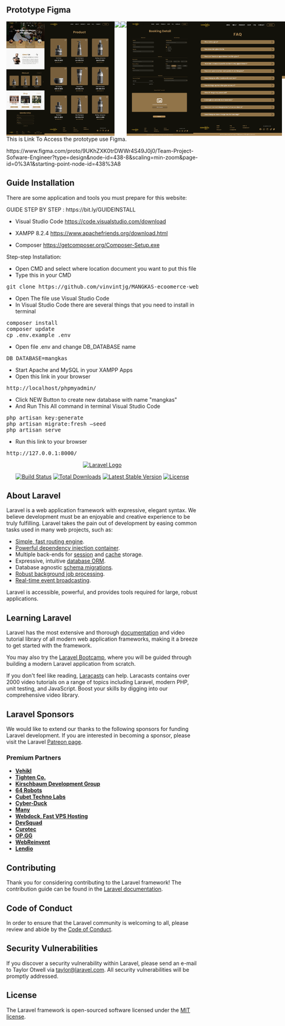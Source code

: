 ## Prototype Figma
<div class="1 -line" style="display: flex;flex-direction: row;align-items: center;align-items: start;">
    <img src="https://github.com/vinvintjg/MANGKAS-ecoomerce-website/blob/main/public/assets/HOME%20PAGE.png" style="height:300px">
    <img src="https://github.com/vinvintjg/MANGKAS-ecoomerce-website/blob/main/public/assets/PRODUCT-PAGE.png" style="height:300px">
    <img src="https://github.com/vinvintjg/MANGKAS-ecoomerce-website/blob/main/public/assets/SHOP-PAGE.png" style="height:300px">
    <img src="https://github.com/vinvintjg/MANGKAS-ecoomerce-website/blob/main/public/assets/SHOP-DETAIL-PAGE.png" style="height:300px">
    <img src="https://github.com/vinvintjg/MANGKAS-ecoomerce-website/blob/main/public/assets/BOOKING-DETAIL.png" style="height:300px">
    <img src="https://github.com/vinvintjg/MANGKAS-ecoomerce-website/blob/main/public/assets/FAQ-Page.png" style="height:300px">
    <img src="https://github.com/vinvintjg/MANGKAS-ecoomerce-website/blob/main/public/assets/Contact-Us-Page.png" style="height:150px;">
</div>
This is Link To Access the prototype use Figma.
<p>https://www.figma.com/proto/9UKhZXK0trDWWr4S49J0j0/Team-Project-Sofware-Engineer?type=design&node-id=438-8&scaling=min-zoom&page-id=0%3A1&starting-point-node-id=438%3A8</p>

## Guide Installation
There are some application and tools you must prepare for this website:
<p>GUIDE STEP BY STEP :  https://bit.ly/GUIDEINSTALL</p>

- Visual Studio Code
https://code.visualstudio.com/download

- XAMPP 8.2.4
https://www.apachefriends.org/download.html

- Composer
https://getcomposer.org/Composer-Setup.exe

Step-step Installation:
- Open CMD and select where location document you want to put this file
- Type this in your CMD
<pre>git clone https://github.com/vinvintjg/MANGKAS-ecoomerce-website.git</pre>
- Open The file use Visual Studio Code
- In Visual Studio Code there are several things that you need to install in terminal
<pre>
composer install
composer update
cp .env.example .env
</pre>
- Open file .env and change DB_DATABASE name
<pre>
DB_DATABASE=mangkas
</pre>
- Start Apache and MySQL in your XAMPP Apps
- Open this link in your browser
<pre>
http://localhost/phpmyadmin/
</pre>
- Click NEW Button to create new database with name "mangkas"
- And Run This All command in terminal Visual Studio Code
<pre>
php artisan key:generate
php artisan migrate:fresh –seed
php artisan serve
</pre>
- Run this link to your browser
<pre>http://127.0.0.1:8000/</pre>


<p align="center"><a href="https://laravel.com" target="_blank"><img src="https://raw.githubusercontent.com/laravel/art/master/logo-lockup/5%20SVG/2%20CMYK/1%20Full%20Color/laravel-logolockup-cmyk-red.svg" width="400" alt="Laravel Logo"></a></p>

<p align="center">
<a href="https://github.com/laravel/framework/actions"><img src="https://github.com/laravel/framework/workflows/tests/badge.svg" alt="Build Status"></a>
<a href="https://packagist.org/packages/laravel/framework"><img src="https://img.shields.io/packagist/dt/laravel/framework" alt="Total Downloads"></a>
<a href="https://packagist.org/packages/laravel/framework"><img src="https://img.shields.io/packagist/v/laravel/framework" alt="Latest Stable Version"></a>
<a href="https://packagist.org/packages/laravel/framework"><img src="https://img.shields.io/packagist/l/laravel/framework" alt="License"></a>
</p>

## About Laravel

Laravel is a web application framework with expressive, elegant syntax. We believe development must be an enjoyable and creative experience to be truly fulfilling. Laravel takes the pain out of development by easing common tasks used in many web projects, such as:

- [Simple, fast routing engine](https://laravel.com/docs/routing).
- [Powerful dependency injection container](https://laravel.com/docs/container).
- Multiple back-ends for [session](https://laravel.com/docs/session) and [cache](https://laravel.com/docs/cache) storage.
- Expressive, intuitive [database ORM](https://laravel.com/docs/eloquent).
- Database agnostic [schema migrations](https://laravel.com/docs/migrations).
- [Robust background job processing](https://laravel.com/docs/queues).
- [Real-time event broadcasting](https://laravel.com/docs/broadcasting).

Laravel is accessible, powerful, and provides tools required for large, robust applications.

## Learning Laravel

Laravel has the most extensive and thorough [documentation](https://laravel.com/docs) and video tutorial library of all modern web application frameworks, making it a breeze to get started with the framework.

You may also try the [Laravel Bootcamp](https://bootcamp.laravel.com), where you will be guided through building a modern Laravel application from scratch.

If you don't feel like reading, [Laracasts](https://laracasts.com) can help. Laracasts contains over 2000 video tutorials on a range of topics including Laravel, modern PHP, unit testing, and JavaScript. Boost your skills by digging into our comprehensive video library.

## Laravel Sponsors

We would like to extend our thanks to the following sponsors for funding Laravel development. If you are interested in becoming a sponsor, please visit the Laravel [Patreon page](https://patreon.com/taylorotwell).

### Premium Partners

- **[Vehikl](https://vehikl.com/)**
- **[Tighten Co.](https://tighten.co)**
- **[Kirschbaum Development Group](https://kirschbaumdevelopment.com)**
- **[64 Robots](https://64robots.com)**
- **[Cubet Techno Labs](https://cubettech.com)**
- **[Cyber-Duck](https://cyber-duck.co.uk)**
- **[Many](https://www.many.co.uk)**
- **[Webdock, Fast VPS Hosting](https://www.webdock.io/en)**
- **[DevSquad](https://devsquad.com)**
- **[Curotec](https://www.curotec.com/services/technologies/laravel/)**
- **[OP.GG](https://op.gg)**
- **[WebReinvent](https://webreinvent.com/?utm_source=laravel&utm_medium=github&utm_campaign=patreon-sponsors)**
- **[Lendio](https://lendio.com)**

## Contributing

Thank you for considering contributing to the Laravel framework! The contribution guide can be found in the [Laravel documentation](https://laravel.com/docs/contributions).

## Code of Conduct

In order to ensure that the Laravel community is welcoming to all, please review and abide by the [Code of Conduct](https://laravel.com/docs/contributions#code-of-conduct).

## Security Vulnerabilities

If you discover a security vulnerability within Laravel, please send an e-mail to Taylor Otwell via [taylor@laravel.com](mailto:taylor@laravel.com). All security vulnerabilities will be promptly addressed.

## License

The Laravel framework is open-sourced software licensed under the [MIT license](https://opensource.org/licenses/MIT).
